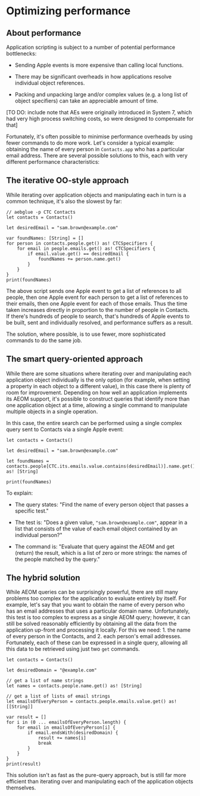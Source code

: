 # Optimizing performance

## About performance

Application scripting is subject to a number of potential performance bottlenecks:

* Sending Apple events is more expensive than calling local functions.

* There may be significant overheads in how applications resolve individual object references.

* Packing and unpacking large and/or complex values (e.g. a long list of object specifiers) can take an appreciable amount of time.

[TO DO: include note that AEs were originally introduced in System 7, which had very high process switching costs, so were designed to compensate for that]

Fortunately, it's often possible to minimise performance overheads by using fewer commands to do more work. Let's consider a typical example: obtaining the name of every person in `Contacts.app` who has a particular email address. There are several possible solutions to this, each with very different performance characteristics:

## The iterative OO-style approach


While iterating over application objects and manipulating each in turn is a common technique, it's also the slowest by far:

    // aebglue -p CTC Contacts
    let contacts = Contacts()

    let desiredEmail = "sam.brown@example.com"
    
    var foundNames: [String] = []
    for person in contacts.people.get() as! CTCSpecifiers {
        for email in people.emails.get() as! CTCSpecifiers {
            if email.value.get() == desiredEmail {
                foundNames += person.name.get()
            }
        }
    }
    print(foundNames)


The above script sends one Apple event to get a list of references to all people, then one Apple event for each person to get a list of references to their emails, then one Apple event for each of those emails. Thus the time taken increases directly in proportion to the number of people in Contacts. If there's hundreds of people to search, that's hundreds of Apple events to be built, sent and individually resolved, and performance suffers as a result.

The solution, where possible, is to use fewer, more sophisticated commands to do the same job.


## The smart query-oriented approach

While there are some situations where iterating over and manipulating each application object individually is the only option (for example, when setting a property in each object to a different value), in this case there is plenty of room for improvement. Depending on how well an application implements its AEOM support, it's possible to construct queries that identify more than one application object at a time, allowing a single command to manipulate multiple objects in a single operation.

In this case, the entire search can be performed using a single complex query sent to Contacts via a single Apple event:

    let contacts = Contacts()
    
    let desiredEmail = "sam.brown@example.com"
    
    let foundNames = contacts.people[CTC.its.emails.value.contains(desiredEmail)].name.get() as! [String]

    print(foundNames)

To explain:

* The query states: "Find the name of every person object that passes a specific test."

* The test is: "Does a given value, `"sam.brown@example.com"`, appear in a list that consists of the value of each email object contained by an individual person?"

* The command is: "Evaluate that query against the AEOM and get (return) the result, which is a list of zero or more strings: the names of the people matched by the query."



## The hybrid solution

While AEOM queries can be surprisingly powerful, there are still many problems too complex for the application to evaluate entirely by itself. For example, let's say that you want to obtain the name of every person who has an email addresses that uses a particular domain name. Unfortunately, this test is too complex to express as a single AEOM query; however, it can still be solved reasonably efficiently by obtaining all the data from the application up-front and processing it locally. For this we need: 1. the name of every person in the Contacts, and 2. each person's email addresses. Fortunately, each of these can be expressed in a single query, allowing all this data to be retrieved using just two `get` commands.

    let contacts = Contacts()
    
    let desiredDomain = "@example.com"

    // get a list of name strings
    let names = contacts.people.name.get() as! [String]

    // get a list of lists of email strings
    let emailsOfEveryPerson = contacts.people.emails.value.get() as! [[String]]

    var result = []
    for i in (0 ... emailsOfEveryPerson.length) {
        for email in emailsOfEveryPerson[i] {
            if email.endsWith(desiredDomain) {
                result += names[i]
                break
            }
        }
    }
    print(result)

This solution isn't as fast as the pure-query approach, but is still far more efficient than iterating over and manipulating each of the application objects themselves.

